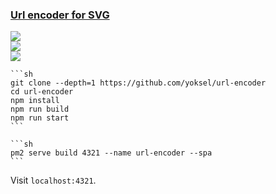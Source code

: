 ### [Url encoder for SVG](https://github.com/yoksel/url-encoder)

![](https://img.shields.io/github/license/yoksel/url-encoder?style=flat-square)<br />
[![](https://img.shields.io/github/last-commit/scillidan/url-encoder/main?label=last%20commit%20(fork)&style=flat-square)](https://github.com/scillidan/url-encoder)<br />
![](https://img.shields.io/badge/GitHub%20Pages-121013?logo=github&logoColor=white)

````{tab} From source
```sh
git clone --depth=1 https://github.com/yoksel/url-encoder
cd url-encoder
npm install
npm run build
npm run start
```
````

````{tab} PM2
```sh
pm2 serve build 4321 --name url-encoder --spa
```
````

Visit `localhost:4321`.